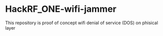 # HackRF_ONE-wifi-jammer
This repository is proof of concept wifi denial of service (DOS) on phisical layer
